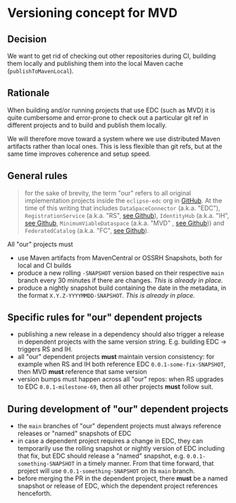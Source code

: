 # Versioning concept for MVD

## Decision

We want to get rid of checking out other repositories during CI, building them locally and publishing them into the
local Maven cache (`publishToMavenLocal`).

## Rationale

When building and/or running projects that use EDC (such as MVD) it is quite cumbersome and error-prone to check out a
particular git ref in different projects and to build and publish them locally.

We will therefore move toward a system where we use distributed Maven artifacts rather than local ones. This is less
flexible than git refs, but at the same time improves coherence and setup speed.

## General rules

> for the sake of brevity, the term "our" refers to all original implementation projects inside the
`eclipse-edc` org in [GitHub](https://github.com/eclipse-edc/). At the time of this
> writing that includes `DataSpaceConnector` (a.k.a. "EDC"),
`RegistrationService` (a.k.a. "RS", [see Github](https://github.com/eclipse-edc/RegistrationService)),
`IdentityHub` (a.k.a. "IH", [see Github](https://github.com/eclipse-edc/IdentityHub),
`MinimumViableDataspace` (a.k.a. "MVD"
> , [see Github](https://github.com/eclipse-edc/MinimumViableDataspace))) and `FederatedCatalog` (a.k.a.
"FC", [see Github](https://github.com/eclipse-edc/FederatedCatalog)).

All "our" projects must

- use Maven artifacts from MavenCentral or OSSRH Snapshots, both for local and CI builds
- produce a new rolling `-SNAPSHOT` version based on their respective `main` branch every 30 minutes if there are
  changes. _This is already in place._
- produce a nightly snapshot build containing the date in the metadata, in the format `X.Y.Z-YYYYMMDD-SNAPSHOT`. _This
  is already in place._

## Specific rules for "our" dependent projects

- publishing a new release in a dependency should also trigger a release in dependent projects with the same version
  string. E.g. building EDC -> triggers RS and IH.
- all "our" dependent projects **must** maintain version consistency: for example when RS and IH both reference
  EDC `0.0.1-some-fix-SNAPSHOT`, then MVD **must** reference that same version
- version bumps must happen across all "our" repos: when RS upgrades to EDC `0.0.1-milestone-69`, then all other
  projects **must** follow suit.

## During development of "our" dependent projects

- the `main` branches of "our" dependent projects must always reference releases or "named" snapshots of EDC
- in case a dependent project requires a change in EDC, they can temporarily use the rolling snapshot or nightly version
  of EDC including that fix, but EDC should release a "named" snapshot, e.g. `0.0.1-something-SNAPSHOT` in a timely
  manner. From that time forward, that project will use `0.0.1-something-SNAPSHOT` on its `main` branch.
- before merging the PR in the dependent project, there **must** be a named snapshot or release of EDC, which the
  dependent project references henceforth.
